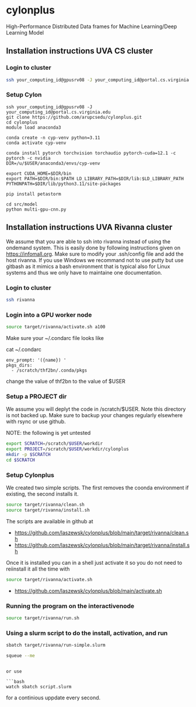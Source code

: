 # cylonplus
High-Performance Distributed Data frames for Machine Learning/Deep Learning Model

## Installation instructions UVA CS cluster

### Login to cluster

```bash
ssh your_computing_id@gpusrv08 -J your_computing_id@portal.cs.virginia.edu
```

### Setup Cylon

```
ssh your_computing_id@gpusrv08 -J your_computing_id@portal.cs.virginia.edu
git clone https://github.com/arupcsedu/cylonplus.git
cd cylonplus
module load anaconda3

conda create -n cyp-venv python=3.11
conda activate cyp-venv

conda install pytorch torchvision torchaudio pytorch-cuda=12.1 -c pytorch -c nvidia
DIR=/u/$USER/anaconda3/envs/cyp-venv 

export CUDA_HOME=$DIR/bin
export PATH=$DIR/bin:$PATH LD_LIBRARY_PATH=$DIR/lib:$LD_LIBRARY_PATH PYTHONPATH=$DIR/lib/python3.11/site-packages 

pip install petastorm

cd src/model
python multi-gpu-cnn.py

```


## Installation instructions UVA Rivanna cluster

We assume that you are able to ssh into rivanna instead of using the ondemand system. This is easily done by following instructions given on <https://infomall.org>. Make sure to modify your .ssh/config file and add the host rivanna.
If you use Windows we recommand not to use putty but use gitbash as it mimics a bash environment that is typical also for Linux systems and thus we only have to maintaine one documentation.

### Login to cluster

```bash
ssh rivanna
```

### Login into a GPU worker node

```bash
source target/rivanna/activate.sh a100
```

Make sure your ~/.condarc file looks like

 cat ~/.condarc

```
env_prompt: '({name}) '
pkgs_dirs:
  - /scratch/thf2bn/.conda/pkgs
```

change the value of thf2bn to the value of $USER

### Setup a PROJECT dir

We assume you will deplyt the code in /scratch/$USER. Note this directory is not backed up. Make sure to backup your changes regularly elsewhere with rsync or use github.

NOTE: the following is yet untested

```bash
export SCRATCH=/scratch/$USER/workdir
export PROJECT=/scratch/$USER/workdir/cylonplus
mkdir -p $SCRATCH
cd $SCRATCH
```

### Setup Cylonplus

We created two simple scripts. The first removes the coonda environment if existing, the second installs it.

```bash
source target/rivanna/clean.sh
source target/rivanna/install.sh
```

The scripts are available in github at 

* <https://github.com/laszewsk/cylonplus/blob/main/target/rivanna/clean.sh>
* <https://github.com/laszewsk/cylonplus/blob/main/target/rivanna/install.sh>

Once it is installed you can in a shell just activate it so you do not need to reiinstall it all the time with

```bash
source target/rivanna/activate.sh
```

* <https://github.com/laszewsk/cylonplus/blob/main/activate.sh>

### Running the program on the interactivenode

```bash
source target/rivanna/run.sh
```


### Using a slurm script to do the install, activation, and run


```bash
sbatch target/rivanna/run-simple.slurm
```

```bash
squeue --me
```
```

or use 

```bash
watch sbatch script.slurm
```

for a continious uppdate every second.
